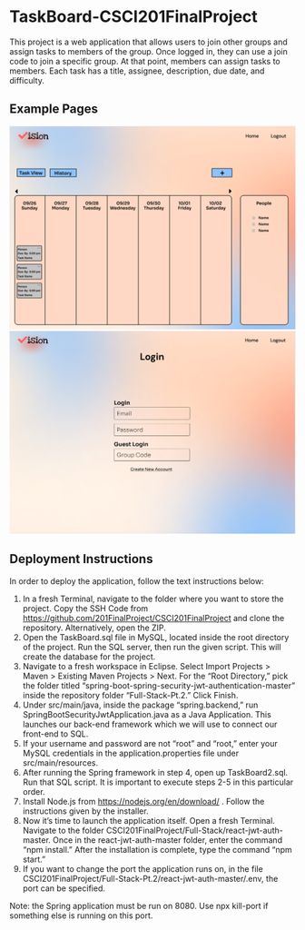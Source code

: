 # TaskBoard-CSCI201FinalProject <br>

This project is a web application that allows users to join other groups and assign tasks to members of the group. Once logged in, they can use a join code to join a specific group. At that point, members can assign tasks to members. Each task has a title, assignee, description, due date, and difficulty. 

## Example Pages <br>

![Alt text](/Example-Pages/GroupHomePage.png)
![Alt text](/Example-Pages/LoginPage.png)

## Deployment Instructions <br>

In order to deploy the application, follow the text instructions below:
1. In a fresh Terminal, navigate to the folder where you want to store the project. Copy the SSH Code from https://github.com/201FinalProject/CSCI201FinalProject and clone the repository. Alternatively, open the ZIP.
2. Open the TaskBoard.sql file in MySQL, located inside the root directory of the project. Run the SQL server, then run the given script. This will create the database for the project.
3. Navigate to a fresh workspace in Eclipse. Select Import Projects > Maven > Existing Maven Projects > Next. For the “Root Directory,” pick the folder titled “spring-boot-spring-security-jwt-authentication-master” inside the repository folder “Full-Stack-Pt.2.” Click Finish.
4. Under src/main/java, inside the package “spring.backend,” run SpringBootSecurityJwtApplication.java as a Java Application. This launches our back-end framework which we will use to connect our front-end to SQL.
5. If your username and password are not “root” and “root,” enter your MySQL credentials in the application.properties file under src/main/resources.
6. After running the Spring framework in step 4, open up TaskBoard2.sql. Run that SQL script. It is important to execute steps 2-5 in this particular order.
7. Install Node.js from https://nodejs.org/en/download/ . Follow the instructions given by the installer.
8. Now it’s time to launch the application itself. Open a fresh Terminal. Navigate to the folder CSCI201FinalProject/Full-Stack/react-jwt-auth-master. Once in the react-jwt-auth-master folder, enter the command “npm install.” After the installation is complete, type the command “npm start.” 
9. If you want to change the port the application runs on, in the file CSCI201FinalProject/Full-Stack-Pt.2/react-jwt-auth-master/.env, the port can be specified.

Note: the Spring application must be run on 8080. Use npx kill-port if something else is running on this port.
